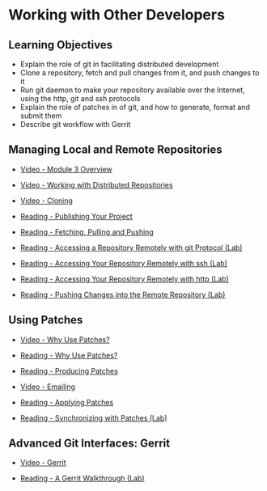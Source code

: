 # Working with Other Developers

## Learning Objectives

- Explain the role of git in facilitating distributed development
- Clone a repository, fetch and pull changes from it, and push changes to it
- Run git daemon to make your repository available over the Internet, using the http, git and ssh protocols
- Explain the role of patches in of git, and how to generate, format and submit them
- Describe git workflow with Gerrit

## Managing Local and Remote Repositories

- [Video - Module 3 Overview](https://www.coursera.org/learn/git-distributed-development/lecture/UXjTq/module-3-overview)

- [Video - Working with Distributed Repositories](https://www.coursera.org/learn/git-distributed-development/lecture/Ljc29/working-with-distributed-repositories)

- [Video - Cloning](https://www.coursera.org/learn/git-distributed-development/supplement/dNl3Q/cloning)

- [Reading - Publishing Your Project](https://www.coursera.org/learn/git-distributed-development/supplement/BVjUO/publishing-your-project)

- [Reading - Fetching, Pulling and Pushing](https://www.coursera.org/learn/git-distributed-development/supplement/SWFZq/fetching-pulling-and-pushing)

- [Reading - Accessing a Repository Remotely with git Protocol (Lab)](https://www.coursera.org/learn/git-distributed-development/supplement/AKqzB/accessing-a-repository-remotely-with-git-protocol-lab)

- [Reading - Accessing Your Repository Remotely with ssh (Lab)](https://www.coursera.org/learn/git-distributed-development/supplement/rUQ37/accessing-your-repository-remotely-with-ssh-lab)

- [Reading - Accessing Your Repository Remotely with http (Lab)](https://www.coursera.org/learn/git-distributed-development/supplement/fbi1S/accessing-your-repository-remotely-with-http-lab)

- [Reading - Pushing Changes into the Remote Repository (Lab)](https://www.coursera.org/learn/git-distributed-development/supplement/jSk3i/pushing-changes-into-the-remote-repository-lab)

## Using Patches

- [Video - Why Use Patches?](https://www.coursera.org/learn/git-distributed-development/lecture/NCrLo/why-use-patches)

- [Reading - Why Use Patches?](https://www.coursera.org/learn/git-distributed-development/supplement/1zWDo/why-use-patches)

- [Reading - Producing Patches](https://www.coursera.org/learn/git-distributed-development/supplement/KK1v5/producing-patches)

- [Video - Emailing](https://www.coursera.org/learn/git-distributed-development/lecture/xVVcQ/emailing)

- [Reading - Applying Patches](https://www.coursera.org/learn/git-distributed-development/supplement/rRbgO/applying-patches)

- [Reading - Synchronizing with Patches (Lab)](https://www.coursera.org/learn/git-distributed-development/supplement/AmUDf/synchronizing-with-patches-lab)

## Advanced Git Interfaces: Gerrit

- [Video - Gerrit](https://www.coursera.org/learn/git-distributed-development/lecture/PbEdO/gerrit)

- [Reading - A Gerrit Walkthrough (Lab)](https://www.coursera.org/learn/git-distributed-development/supplement/FXgVC/a-gerrit-walkthrough-lab)

